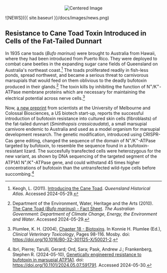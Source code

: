 
<div id="header" style="text-align: center;">
  <img src="{{ site.baseurl }}/docs/images/header.thylacine_science.png" alt="Centered Image" style="margin-top: 20px;">
</div>

![NEWS]({{ site.baseurl }}/docs/images/news.png)
## Resistance to Cane Toad Toxin Introduced in Cells of the Fat-Tailed Dunnart

<span class="dropcap">I</span>n 1935 cane toads (*Bufo marinus*) were brought to Australia from Hawaii, where they had been introduced from Puerto Rico. They were deployed to combat cane beetles in the expanding sugar cane fields of Queensland on Australia's northeast coast.[^1] The toads proliferated readily in fish-less ponds, spread northwest, and became a serious threat to carnivorous marsupials that would feed on them oblivious to the deadly bufotoxin produced in their glands.[^2] The toxin kills by inhibiting the function of N<sup>+</sup>/K<sup>+</sup>-ATPase membrane proteins which are necessary for maintaining the electrical potential across nerve cells.[^3]

Now, [a new preprint](https://www.biorxiv.org/content/10.1101/2024.05.07.591791v1) from scientists at the University of Melbourne and Colossal Biosciences, a US biotech start-up, reports the successful introduction of bufotoxin resistance into cultured skin cells (fibroblasts) of the fat-tailed dunnart (*Sminthopsis crassicaudata*), a small marsupial carnivore endemic to Australia and used as a model organism for marsupial development research. The genetic modification, introduced using CRISPR-Cas gene editing, changed the sequence of the domain of N<sup>+</sup>/K<sup>+</sup>-ATPase targeted by bufotoxin, to resemble the sequence found in a bufotoxin-resistant lizard. The succesfully transfected cells were heterozygous for the new variant, as shown by DNA sequencing of the targeted segment of the ATP1A1 N<sup>+</sup>/K<sup>+</sup>-ATPase gene, and could withstand 45 times higher concentrations of bufotoxin than the untransfected wild-type cells before succombing.[^4]

[^1]: Keogh, L. (2011). [Introducing the Cane Toad](https://www.qhatlas.com.au/introducing-cane-toad). *Queensland Historical Atlas*. Accessed 2024-05-29.
[^2]: Department of the Environment, Water, Heritage and the Arts (2010). [The Cane Toad (*Bufo marinus*) - Fact Sheet](https://www.dcceew.gov.au/environment/invasive-species/publications/factsheet-cane-toad-bufo-marinus). *The Australian Government: Department of Climate Change, Energy, the Environment and Water*. Accessed 2024-05-29.
[^3]: Plumlee, K. H. (2004), [Chapter 18 - Biotoxins](https://www.sciencedirect.com/science/article/pii/B032301125X500212). In Konnie H. Plumlee (Ed.), *Clinical Veterinary Toxicology*, Pages 98-116. Mosby. doi: https://doi.org/10.1016/B0-32-301125-X/50021-2.
[^4]: Ibri, Pierre; Tarulli, Gerard; Ord, Sara; Pask, Andrew J.; Frankenberg, Stephen R. (2024-05-10), [Genetically engineered resistance to bufotoxin in marsupial ATP1A1](https://www.biorxiv.org/content/10.1101/2024.05.07.591791v1). doi: https://doi.org/10.1101/2024.05.07.591791. Accessed 2024-05-30.